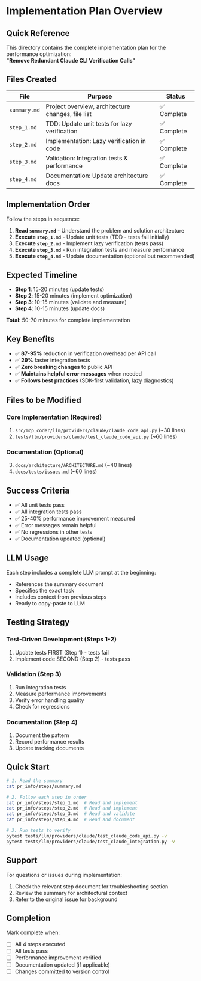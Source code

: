 # Implementation Plan Overview

## Quick Reference

This directory contains the complete implementation plan for the performance optimization:  
**"Remove Redundant Claude CLI Verification Calls"**

## Files Created

| File | Purpose | Status |
|------|---------|--------|
| `summary.md` | Project overview, architecture changes, file list | ✅ Complete |
| `step_1.md` | TDD: Update unit tests for lazy verification | ✅ Complete |
| `step_2.md` | Implementation: Lazy verification in code | ✅ Complete |
| `step_3.md` | Validation: Integration tests & performance | ✅ Complete |
| `step_4.md` | Documentation: Update architecture docs | ✅ Complete |

## Implementation Order

Follow the steps in sequence:

1. **Read `summary.md`** - Understand the problem and solution architecture
2. **Execute `step_1.md`** - Update unit tests (TDD - tests fail initially)
3. **Execute `step_2.md`** - Implement lazy verification (tests pass)
4. **Execute `step_3.md`** - Run integration tests and measure performance
5. **Execute `step_4.md`** - Update documentation (optional but recommended)

## Expected Timeline

- **Step 1**: 15-20 minutes (update tests)
- **Step 2**: 15-20 minutes (implement optimization)
- **Step 3**: 10-15 minutes (validate and measure)
- **Step 4**: 10-15 minutes (update docs)

**Total**: 50-70 minutes for complete implementation

## Key Benefits

- ✅ **87-95%** reduction in verification overhead per API call
- ✅ **29%** faster integration tests
- ✅ **Zero breaking changes** to public API
- ✅ **Maintains helpful error messages** when needed
- ✅ **Follows best practices** (SDK-first validation, lazy diagnostics)

## Files to be Modified

### Core Implementation (Required)
1. `src/mcp_coder/llm/providers/claude/claude_code_api.py` (~30 lines)
2. `tests/llm/providers/claude/test_claude_code_api.py` (~60 lines)

### Documentation (Optional)
3. `docs/architecture/ARCHITECTURE.md` (~40 lines)
4. `docs/tests/issues.md` (~60 lines)

## Success Criteria

- ✅ All unit tests pass
- ✅ All integration tests pass  
- ✅ 25-40% performance improvement measured
- ✅ Error messages remain helpful
- ✅ No regressions in other tests
- ✅ Documentation updated (optional)

## LLM Usage

Each step includes a complete LLM prompt at the beginning:
- References the summary document
- Specifies the exact task
- Includes context from previous steps
- Ready to copy-paste to LLM

## Testing Strategy

### Test-Driven Development (Steps 1-2)
1. Update tests FIRST (Step 1) - tests fail
2. Implement code SECOND (Step 2) - tests pass

### Validation (Step 3)
1. Run integration tests
2. Measure performance improvements
3. Verify error handling quality
4. Check for regressions

### Documentation (Step 4)
1. Document the pattern
2. Record performance results
3. Update tracking documents

## Quick Start

```bash
# 1. Read the summary
cat pr_info/steps/summary.md

# 2. Follow each step in order
cat pr_info/steps/step_1.md  # Read and implement
cat pr_info/steps/step_2.md  # Read and implement
cat pr_info/steps/step_3.md  # Read and validate
cat pr_info/steps/step_4.md  # Read and document

# 3. Run tests to verify
pytest tests/llm/providers/claude/test_claude_code_api.py -v
pytest tests/llm/providers/claude/test_claude_integration.py -v
```

## Support

For questions or issues during implementation:
1. Check the relevant step document for troubleshooting section
2. Review the summary for architectural context
3. Refer to the original issue for background

## Completion

Mark complete when:
- [ ] All 4 steps executed
- [ ] All tests pass
- [ ] Performance improvement verified
- [ ] Documentation updated (if applicable)
- [ ] Changes committed to version control
